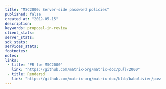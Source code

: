 ```yaml
---
title: "MSC2000: Server-side password policies"
published: false
created_at: "2019-05-15"
description:
keywords: proposal-in-review
client_stats:
server_stats:
sdk_stats:
services_stats:
footnotes:
notes:
links:
 - title: "PR for MSC2000"
   link: "https://github.com/matrix-org/matrix-doc/pull/2000"
 - title: Rendered
   link: "https://github.com/matrix-org/matrix-doc/blob/babolivier/password-policy/proposals/2000-password-policies.md"
---
```

